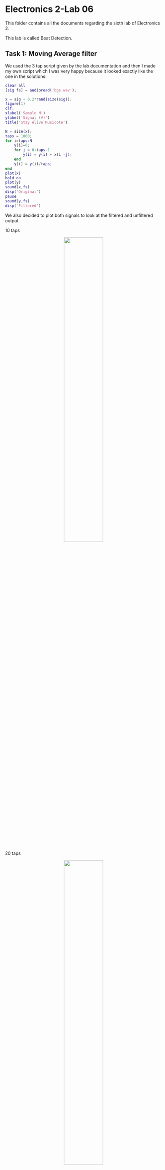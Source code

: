 # Electronics 2-Lab 06


This folder contains all the documents regarding the sixth lab of Electronics 2.

This lab is called Beat Detection.

## Task 1: Moving Average filter

We used the 3 tap script given by the lab documentation and then I made my own script which I was very happy because it looked exactly like the one in the solutions:

```matlab
clear all
[sig fs] = audioread('bgs.wav');

x = sig + 0.2*rand(size(sig));
figure(1)
clf;
xlabel('Sample N')
ylabel('Signal (V)')
title('Stay Alive Musicote')

N = size(x);
taps = 1000;
for i=taps:N
    y(i)=0;
    for j = 0:taps-1
        y(i) = y(i) + x(i -j);
    end
    y(i) = y(i)/taps;
end
plot(x)
hold on
plot(y)
sound(x,fs)
disp('Original')
pause
sound(y,fs)
disp('Filtered')
```

We also decided to plot both signals to look at the filtered and unfiltered output.

10 taps
<p align="center">
<img src="img/T1.10.png" width="50%">
</p>

20 taps
<p align="center">
<img src="img/T1.20.png" width="50%">
</p>
50 taps
<p align="center">
<img src="img/T1.50.png" width="50%">
</p>
1000 taps
<p align="center">
<img src="img/T1.1000.png" width="50%">
</p>

I think the best description of the filter effect on the audio is "de-crisping" the sound. Underwater and it makes sense because it is what we are doing right, getting a lot of samples and averaging them.

## Task 2: Exploring MICROPHONE Class

The code is pretty self explanatory and we tested it:

```python
from audio import MICROPHONE
import pyb
from pyb import ADC, Pin, Timer

mic = ADC(Pin('Y11'))
sample_timer = Timer(7, freq=8000)

audio = MICROPHONE(sample_timer,mic,160)
```
audio.data()
<p align="center">
<img src="img/T2.jpg" width="50%">
</p>

audio.instenergy()
<p align="center">
<img src="img/T2.1.jpg" width="50%">
</p>

## Task 3: Basic Beat Detection

We played with the code for a bit and instead tunning the code we tuned the song, the perfect match is a song which has a bpm close to the min time period.
```python
import random
import pyb
from pyb import Pin, Timer, ADC, DAC, LED
from array import array			# need this for memory allocation to buffers
from oled_938 import OLED_938	# Use OLED display driver
from audio import MICROPHONE
from neopixel import NeoPixel
import pyb
from pyb import Pin

#  The following two lines are needed by micropython
#   ... must include if you use interrupt in your program
import micropython
micropython.alloc_emergency_exception_buf(100)

# I2C connected to Y9, Y10 (I2C bus 2) and Y11 is reset low active
i2c = pyb.I2C(2, pyb.I2C.MASTER)
devid = i2c.scan()				# find the I2C device number
oled = OLED_938(
    pinout={"sda": "Y10", "scl": "Y9", "res": "Y8"},
    height=64,
    external_vcc=False,
    i2c_devid=i2c.scan()[0],
)
oled.poweron()
oled.init_display()
oled.draw_text(0,0, 'Beat Detection')
oled.display()

# define ports for microphone, LEDs and trigger out (X5)

b_LED = LED(4)		# flash for beats on blue LED
np = NeoPixel(Pin("Y12", Pin.OUT),8)

def flash():		# routine to flash blue LED when beat detected
	b_LED.on()
	pyb.delay(10)
	b_LED.off()

# Create timer interrupt - one every 1/8000 sec or 125 usec
pyb.disable_irq()
sample_timer = pyb.Timer(7, freq=8000)	# set timer 7 for 8kHz
N = 160				# number of sample to calculate instant energy
mic = ADC(Pin('Y11'))
audio = MICROPHONE(sample_timer, mic, N)
pyb.enable_irq(True)
oled.draw_text(0,20, 'Ready to GO')	# Useful to show what's happening?
oled.display()
pyb.delay(100)
up = 1
# Calculate energy over 50 epochs, each 20ms (i.e. 1 sec)
M = 50						# number of instantaneous energy epochs to sum
BEAT_THRESHOLD = 2.0		# threshold for c to indicate a beat
MIN_BEAT_PERIOD = 500	# no beat less than this

# initialise variables for main program loop
e_ptr = 0					# pointer to energy buffer
e_buf = array('L', 0 for i in range(M))	# reserve storage for energy buffer
sum_energy = 0				# total energy in last 50 epochs

tic = pyb.millis()			# mark time now in msec

while True:				# Main program loop
	if audio.buffer_is_filled():		# semaphore signal from ISR - set if buffer is full
		
		# Fetch instantaneous energy
		E = audio.inst_energy()			# fetch instantenous energy
		audio.reset_buffer()			# get ready for next epoch

		# compute moving sum of last 50 energy epochs with circular buffer
		sum_energy = sum_energy - e_buf[e_ptr] + E
		e_buf[e_ptr] = E			# over-write earliest energy with most recent
		e_ptr = (e_ptr + 1) % M		# increment e_ptr with wraparound - 0 to M-1
		average_energy = sum_energy/M

		# Compute ratio of instantaneous energy/average energy
		c = E/average_energy
		list1 = [1,2,3,4,5]
		jeje = random.choice(list1)
		jeja = random.choice(list1)
		jiji = random.choice(list1)
		if (pyb.millis()-tic > MIN_BEAT_PERIOD):	# if longer than minimum period
			if (c>BEAT_THRESHOLD):
				if (up == 0):		# look for a beat
					for i in range(8):
						np[7-i] = (51*jeja,51*jeje,51*jiji)
						np.write()
						pyb.delay(15)
					for i in range(8):
						np[i] = (0,0,0)
						np.write()
						pyb.delay(1)					# beat found, flash blue LED
					tic = pyb.millis()
					up = 1
				else:		# look for a beat
					for i in range(8):
						np[i] = (51*jeja,51*jeje,51*jiji)
						np.write()
						pyb.delay(15)
					for i in range(8):
						np[i] = (0,0,0)
						np.write()
						pyb.delay(1)					# beat found, flash blue LED
					tic = pyb.millis()
					up = 0
						# reset tic
		audio.reset_buffer()				# reset status flag
```
It worked pretty nice, I have to say I prefer matlab because it is easier to plot stuff, this code also has the stuff from part 4
## Task 4: Dancing Light Show

We modified the code using the examples we went for a pseudo random number generator which altered the rgb values and first they would light sequentially up and then down, a video would be better if you would like to see please ask me.
